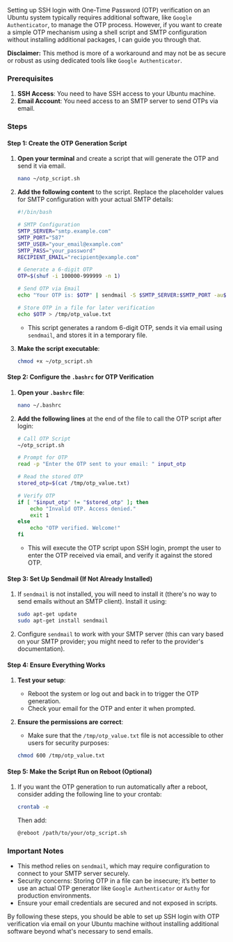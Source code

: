 Setting up SSH login with One-Time Password (OTP) verification on an Ubuntu system typically requires additional software, like `Google Authenticator`, to manage the OTP process. However, if you want to create a simple OTP mechanism using a shell script and SMTP configuration without installing additional packages, I can guide you through that. 

**Disclaimer:** This method is more of a workaround and may not be as secure or robust as using dedicated tools like `Google Authenticator`.

### Prerequisites
1. **SSH Access**: You need to have SSH access to your Ubuntu machine.
2. **Email Account**: You need access to an SMTP server to send OTPs via email.

### Steps

#### Step 1: Create the OTP Generation Script

1. **Open your terminal** and create a script that will generate the OTP and send it via email.

   ```bash
   nano ~/otp_script.sh
   ```

2. **Add the following content** to the script. Replace the placeholder values for SMTP configuration with your actual SMTP details:

   ```bash
   #!/bin/bash

   # SMTP Configuration
   SMTP_SERVER="smtp.example.com"
   SMTP_PORT="587"
   SMTP_USER="your_email@example.com"
   SMTP_PASS="your_password"
   RECIPIENT_EMAIL="recipient@example.com"

   # Generate a 6-digit OTP
   OTP=$(shuf -i 100000-999999 -n 1)

   # Send OTP via Email
   echo "Your OTP is: $OTP" | sendmail -S $SMTP_SERVER:$SMTP_PORT -au$SMTP_USER -ap$SMTP_PASS $RECIPIENT_EMAIL

   # Store OTP in a file for later verification
   echo $OTP > /tmp/otp_value.txt
   ```

   - This script generates a random 6-digit OTP, sends it via email using `sendmail`, and stores it in a temporary file.

3. **Make the script executable**:

   ```bash
   chmod +x ~/otp_script.sh
   ```

#### Step 2: Configure the `.bashrc` for OTP Verification

1. **Open your `.bashrc` file**:

   ```bash
   nano ~/.bashrc
   ```

2. **Add the following lines** at the end of the file to call the OTP script after login:

   ```bash
   # Call OTP Script
   ~/otp_script.sh

   # Prompt for OTP
   read -p "Enter the OTP sent to your email: " input_otp

   # Read the stored OTP
   stored_otp=$(cat /tmp/otp_value.txt)

   # Verify OTP
   if [ "$input_otp" != "$stored_otp" ]; then
       echo "Invalid OTP. Access denied."
       exit 1
   else
       echo "OTP verified. Welcome!"
   fi
   ```

   - This will execute the OTP script upon SSH login, prompt the user to enter the OTP received via email, and verify it against the stored OTP.

#### Step 3: Set Up Sendmail (If Not Already Installed)

1. If `sendmail` is not installed, you will need to install it (there's no way to send emails without an SMTP client). Install it using:

   ```bash
   sudo apt-get update
   sudo apt-get install sendmail
   ```

2. Configure `sendmail` to work with your SMTP server (this can vary based on your SMTP provider; you might need to refer to the provider's documentation).

#### Step 4: Ensure Everything Works

1. **Test your setup**:
   - Reboot the system or log out and back in to trigger the OTP generation.
   - Check your email for the OTP and enter it when prompted.

2. **Ensure the permissions are correct**:
   - Make sure that the `/tmp/otp_value.txt` file is not accessible to other users for security purposes:

   ```bash
   chmod 600 /tmp/otp_value.txt
   ```

#### Step 5: Make the Script Run on Reboot (Optional)

1. If you want the OTP generation to run automatically after a reboot, consider adding the following line to your crontab:

   ```bash
   crontab -e
   ```

   Then add:

   ```bash
   @reboot /path/to/your/otp_script.sh
   ```

### Important Notes

- This method relies on `sendmail`, which may require configuration to connect to your SMTP server securely.
- Security concerns: Storing OTP in a file can be insecure; it’s better to use an actual OTP generator like `Google Authenticator` or `Authy` for production environments.
- Ensure your email credentials are secured and not exposed in scripts.

By following these steps, you should be able to set up SSH login with OTP verification via email on your Ubuntu machine without installing additional software beyond what's necessary to send emails.
